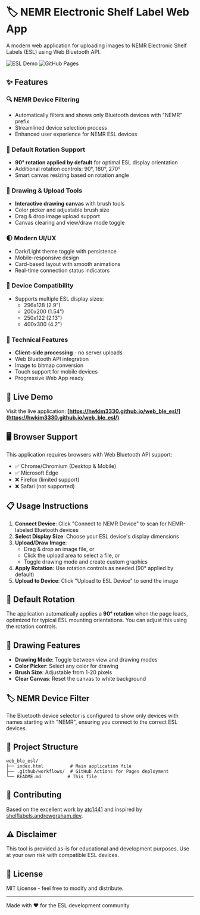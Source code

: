 # 🏷️ NEMR Electronic Shelf Label Web App

A modern web application for uploading images to NEMR Electronic Shelf Labels (ESL) using Web Bluetooth API.

![ESL Demo](https://img.shields.io/badge/Web%20Bluetooth-API-blue) ![GitHub Pages](https://img.shields.io/badge/GitHub-Pages-green)

## ✨ Features

### 🔍 NEMR Device Filtering
- Automatically filters and shows only Bluetooth devices with "NEMR" prefix
- Streamlined device selection process
- Enhanced user experience for NEMR ESL devices

### 🔄 Default Rotation Support
- **90° rotation applied by default** for optimal ESL display orientation
- Additional rotation controls: 90°, 180°, 270°
- Smart canvas resizing based on rotation angle

### 🎨 Drawing & Upload Tools
- **Interactive drawing canvas** with brush tools
- Color picker and adjustable brush size
- Drag & drop image upload support
- Canvas clearing and view/draw mode toggle

### 🌓 Modern UI/UX
- Dark/Light theme toggle with persistence
- Mobile-responsive design
- Card-based layout with smooth animations
- Real-time connection status indicators

### 📱 Device Compatibility
- Supports multiple ESL display sizes:
  - 296x128 (2.9")
  - 200x200 (1.54")
  - 250x122 (2.13")
  - 400x300 (4.2")

### 🔧 Technical Features
- **Client-side processing** - no server uploads
- Web Bluetooth API integration
- Image to bitmap conversion
- Touch support for mobile devices
- Progressive Web App ready

## 🚀 Live Demo

Visit the live application: **[https://hwkim3330.github.io/web_ble_esl/](https://hwkim3330.github.io/web_ble_esl/)**

## 🖥️ Browser Support

This application requires browsers with Web Bluetooth API support:
- ✅ Chrome/Chromium (Desktop & Mobile)
- ✅ Microsoft Edge
- ❌ Firefox (limited support)
- ❌ Safari (not supported)

## 📋 Usage Instructions

1. **Connect Device**: Click "Connect to NEMR Device" to scan for NEMR-labeled Bluetooth devices
2. **Select Display Size**: Choose your ESL device's display dimensions
3. **Upload/Draw Image**:
   - Drag & drop an image file, or
   - Click the upload area to select a file, or
   - Toggle drawing mode and create custom graphics
4. **Apply Rotation**: Use rotation controls as needed (90° applied by default)
5. **Upload to Device**: Click "Upload to ESL Device" to send the image

## 🔄 Default Rotation

The application automatically applies a **90° rotation** when the page loads, optimized for typical ESL mounting orientations. You can adjust this using the rotation controls.

## 🎨 Drawing Features

- **Drawing Mode**: Toggle between view and drawing modes
- **Color Picker**: Select any color for drawing
- **Brush Size**: Adjustable from 1-20 pixels
- **Clear Canvas**: Reset the canvas to white background

## 🏷️ NEMR Device Filter

The Bluetooth device selector is configured to show only devices with names starting with "NEMR", ensuring you connect to the correct ESL devices.

## 📁 Project Structure

```
web_ble_esl/
├── index.html          # Main application file
├── .github/workflows/  # GitHub Actions for Pages deployment
└── README.md          # This file
```

## 🤝 Contributing

Based on the excellent work by [atc1441](https://github.com/atc1441/ATC_GICISKY_ESL) and inspired by [shelflabels.andrewgraham.dev](https://shelflabels.andrewgraham.dev/).

## ⚠️ Disclaimer

This tool is provided as-is for educational and development purposes. Use at your own risk with compatible ESL devices.

## 📄 License

MIT License - feel free to modify and distribute.

---

Made with ❤️ for the ESL development community